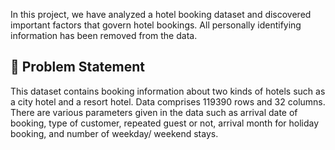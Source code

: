 In this project, we have analyzed a hotel booking dataset and discovered important factors that govern hotel bookings. All personally identifying information has been removed from the data.

## 🏨 Problem Statement

This dataset contains booking information about two kinds of hotels such as a city hotel and a resort hotel. Data comprises 119390 rows and 32 columns. There are various parameters given in the data such as arrival date of booking, type of customer, repeated guest or not, arrival month for holiday booking, and number of weekday/ weekend stays.

